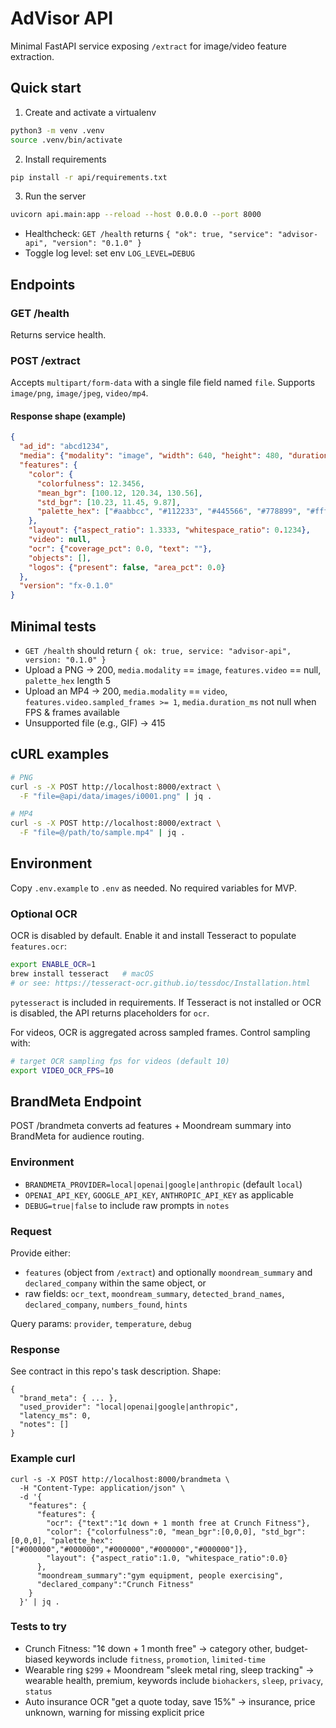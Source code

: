 # AdVisor API

Minimal FastAPI service exposing `/extract` for image/video feature extraction.

## Quick start

1. Create and activate a virtualenv

```bash
python3 -m venv .venv
source .venv/bin/activate
```

2. Install requirements

```bash
pip install -r api/requirements.txt
```

3. Run the server

```bash
uvicorn api.main:app --reload --host 0.0.0.0 --port 8000
```

- Healthcheck: `GET /health` returns `{ "ok": true, "service": "advisor-api", "version": "0.1.0" }`
- Toggle log level: set env `LOG_LEVEL=DEBUG`

## Endpoints

### GET /health

Returns service health.

### POST /extract

Accepts `multipart/form-data` with a single file field named `file`.
Supports `image/png`, `image/jpeg`, `video/mp4`.

#### Response shape (example)

```json
{
  "ad_id": "abcd1234",
  "media": {"modality": "image", "width": 640, "height": 480, "duration_ms": null, "fps": null},
  "features": {
    "color": {
      "colorfulness": 12.3456,
      "mean_bgr": [100.12, 120.34, 130.56],
      "std_bgr": [10.23, 11.45, 9.87],
      "palette_hex": ["#aabbcc", "#112233", "#445566", "#778899", "#ffffff"]
    },
    "layout": {"aspect_ratio": 1.3333, "whitespace_ratio": 0.1234},
    "video": null,
    "ocr": {"coverage_pct": 0.0, "text": ""},
    "objects": [],
    "logos": {"present": false, "area_pct": 0.0}
  },
  "version": "fx-0.1.0"
}
```

## Minimal tests

- `GET /health` should return `{ ok: true, service: "advisor-api", version: "0.1.0" }`
- Upload a PNG → 200, `media.modality` == `image`, `features.video` == null, `palette_hex` length 5
- Upload an MP4 → 200, `media.modality` == `video`, `features.video.sampled_frames >= 1`, `media.duration_ms` not null when FPS & frames available
- Unsupported file (e.g., GIF) → 415

## cURL examples

```bash
# PNG
curl -s -X POST http://localhost:8000/extract \
  -F "file=@api/data/images/i0001.png" | jq .

# MP4
curl -s -X POST http://localhost:8000/extract \
  -F "file=@/path/to/sample.mp4" | jq .
```

## Environment

Copy `.env.example` to `.env` as needed. No required variables for MVP.

### Optional OCR

OCR is disabled by default. Enable it and install Tesseract to populate `features.ocr`:

```bash
export ENABLE_OCR=1
brew install tesseract   # macOS
# or see: https://tesseract-ocr.github.io/tessdoc/Installation.html
```

`pytesseract` is included in requirements. If Tesseract is not installed or OCR is disabled, the API returns placeholders for `ocr`.

For videos, OCR is aggregated across sampled frames. Control sampling with:

```bash
# target OCR sampling fps for videos (default 10)
export VIDEO_OCR_FPS=10
```

## BrandMeta Endpoint

POST /brandmeta converts ad features + Moondream summary into BrandMeta for audience routing.

### Environment

- `BRANDMETA_PROVIDER=local|openai|google|anthropic` (default `local`)
- `OPENAI_API_KEY`, `GOOGLE_API_KEY`, `ANTHROPIC_API_KEY` as applicable
- `DEBUG=true|false` to include raw prompts in `notes`

### Request

Provide either:

- `features` (object from `/extract`) and optionally `moondream_summary` and `declared_company` within the same object, or
- raw fields: `ocr_text`, `moondream_summary`, `detected_brand_names`, `declared_company`, `numbers_found`, `hints`

Query params: `provider`, `temperature`, `debug`

### Response

See contract in this repo's task description. Shape:

```
{
  "brand_meta": { ... },
  "used_provider": "local|openai|google|anthropic",
  "latency_ms": 0,
  "notes": []
}
```

### Example curl

```
curl -s -X POST http://localhost:8000/brandmeta \
  -H "Content-Type: application/json" \
  -d '{
    "features": {
      "features": {
        "ocr": {"text":"1¢ down + 1 month free at Crunch Fitness"},
        "color": {"colorfulness":0, "mean_bgr":[0,0,0], "std_bgr":[0,0,0], "palette_hex":["#000000","#000000","#000000","#000000","#000000"]},
        "layout": {"aspect_ratio":1.0, "whitespace_ratio":0.0}
      },
      "moondream_summary":"gym equipment, people exercising",
      "declared_company":"Crunch Fitness"
    }
  }' | jq .
```

### Tests to try

- Crunch Fitness: "1¢ down + 1 month free" → category other, budget-biased keywords include `fitness`, `promotion`, `limited-time`
- Wearable ring `$299` + Moondream "sleek metal ring, sleep tracking" → wearable health, premium, keywords include `biohackers`, `sleep`, `privacy`, `status`
- Auto insurance OCR "get a quote today, save 15%" → insurance, price unknown, warning for missing explicit price


